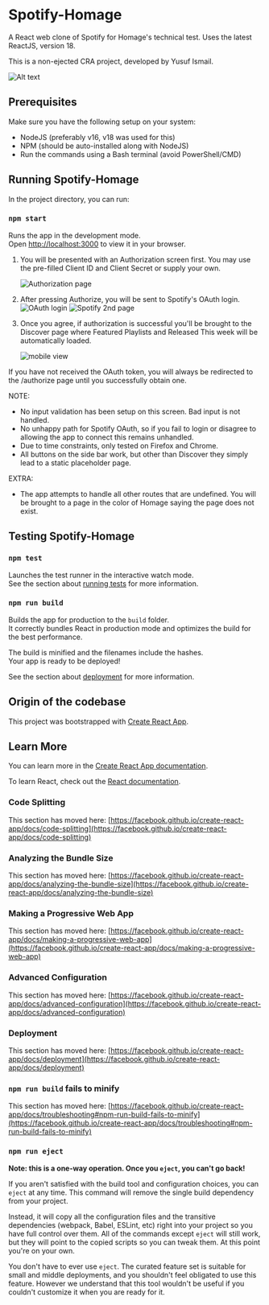 # Spotify-Homage

A React web clone of Spotify for Homage's technical test.
Uses the latest ReactJS, version 18.

This is a non-ejected CRA project, developed by Yusuf Ismail.

![Alt text](src/assets/screenshot1.png?raw=true 'Discover landing page')

## Prerequisites

Make sure you have the following setup on your system:

- NodeJS (preferably v16, v18 was used for this)
- NPM (should be auto-installed along with NodeJS)
- Run the commands using a Bash terminal (avoid PowerShell/CMD)

## Running Spotify-Homage

In the project directory, you can run:

### `npm start`

Runs the app in the development mode.\
Open [http://localhost:3000](http://localhost:3000) to view it in your browser.

1. You will be presented with an Authorization screen first.
   You may use the pre-filled Client ID and Client Secret or supply your own.

   ![Authorization page](src/assets/screenshot2.png?raw=true 'Authorization page')

2. After pressing Authorize, you will be sent to Spotify's OAuth login.
   ![OAuth login](src/assets/screenshot3.png?raw=true 'OAuth')
   ![Spotify 2nd page](src/assets/screenshot4.png?raw=true 'Spotify 2nd page')
3. Once you agree, if authorization is successful you'll be brought to the Discover page where Featured Playlists and Released This week will be automatically loaded.

   ![mobile view](src/assets/screenshot5.png?raw=true 'mobile view')

If you have not received the OAuth token, you will always be redirected to the /authorize page until you successfully obtain one.

NOTE:

- No input validation has been setup on this screen. Bad input is not handled.
- No unhappy path for Spotify OAuth, so if you fail to login or disagree to allowing the app to connect this remains unhandled.
- Due to time constraints, only tested on Firefox and Chrome.
- All buttons on the side bar work, but other than Discover they simply lead to a static placeholder page.

EXTRA:

- The app attempts to handle all other routes that are undefined. You will be brought to a page in the color of Homage saying the page does not exist.

## Testing Spotify-Homage

### `npm test`

Launches the test runner in the interactive watch mode.\
See the section about [running tests](https://facebook.github.io/create-react-app/docs/running-tests) for more information.

### `npm run build`

Builds the app for production to the `build` folder.\
It correctly bundles React in production mode and optimizes the build for the best performance.

The build is minified and the filenames include the hashes.\
Your app is ready to be deployed!

See the section about [deployment](https://facebook.github.io/create-react-app/docs/deployment) for more information.

## Origin of the codebase

This project was bootstrapped with [Create React App](https://github.com/facebook/create-react-app).

## Learn More

You can learn more in the [Create React App documentation](https://facebook.github.io/create-react-app/docs/getting-started).

To learn React, check out the [React documentation](https://reactjs.org/).

### Code Splitting

This section has moved here: [https://facebook.github.io/create-react-app/docs/code-splitting](https://facebook.github.io/create-react-app/docs/code-splitting)

### Analyzing the Bundle Size

This section has moved here: [https://facebook.github.io/create-react-app/docs/analyzing-the-bundle-size](https://facebook.github.io/create-react-app/docs/analyzing-the-bundle-size)

### Making a Progressive Web App

This section has moved here: [https://facebook.github.io/create-react-app/docs/making-a-progressive-web-app](https://facebook.github.io/create-react-app/docs/making-a-progressive-web-app)

### Advanced Configuration

This section has moved here: [https://facebook.github.io/create-react-app/docs/advanced-configuration](https://facebook.github.io/create-react-app/docs/advanced-configuration)

### Deployment

This section has moved here: [https://facebook.github.io/create-react-app/docs/deployment](https://facebook.github.io/create-react-app/docs/deployment)

### `npm run build` fails to minify

This section has moved here: [https://facebook.github.io/create-react-app/docs/troubleshooting#npm-run-build-fails-to-minify](https://facebook.github.io/create-react-app/docs/troubleshooting#npm-run-build-fails-to-minify)

### `npm run eject`

**Note: this is a one-way operation. Once you `eject`, you can't go back!**

If you aren't satisfied with the build tool and configuration choices, you can `eject` at any time. This command will remove the single build dependency from your project.

Instead, it will copy all the configuration files and the transitive dependencies (webpack, Babel, ESLint, etc) right into your project so you have full control over them. All of the commands except `eject` will still work, but they will point to the copied scripts so you can tweak them. At this point you're on your own.

You don't have to ever use `eject`. The curated feature set is suitable for small and middle deployments, and you shouldn't feel obligated to use this feature. However we understand that this tool wouldn't be useful if you couldn't customize it when you are ready for it.
